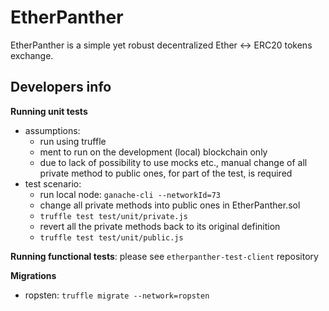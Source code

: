 # EtherPanther

EtherPanther is a simple yet robust decentralized Ether <-> ERC20 tokens exchange.

## Developers info
**Running unit tests**
- assumptions:
  - run using truffle
  - ment to run on the development (local) blockchain only
  - due to lack of possibility to use mocks etc., manual change of all private method to public ones,
    for part of the test, is required
- test scenario:
  - run local node: `ganache-cli --networkId=73`
  - change all private methods into public ones in EtherPanther.sol
  - `truffle test test/unit/private.js`
  - revert all the private methods back to its original definition
  - `truffle test test/unit/public.js`

**Running functional tests**: please see `etherpanther-test-client` repository

**Migrations**
- ropsten: `truffle migrate --network=ropsten`

